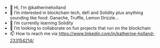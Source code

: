 - 👋 Hi, I’m @katherineholland
- 👀 I’m interested in blockchain tech, defi and Solidity plus anything sounding like food: Ganache, Truffle, Lemon Drizzle...
- 🌱 I’m currently learning Solidity
- 💞️ I’m looking to collaborate on fun projects that run on the blockchain
- 📫 How to reach me via https://www.linkedin.com/in/katherine-holland-233154214/

<!---
katherineholland/katherineholland is a ✨ special ✨ repository because its `README.md` (this file) appears on your GitHub profile.
You can click the Preview link to take a look at your changes.
--->
